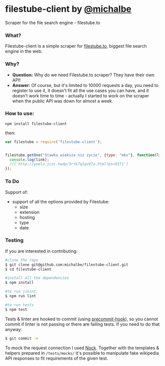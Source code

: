 # filestube-client by [@michalbe](http://github.com/michalbe) #
Scraper for the file search engine - filestube.to

### What? ###
Filestube-client is a simple scraper for [filestube.to](http://filestube.to), biggest file search engine in the web.

### Why? ###
* __Question:__ Why do we need Filestube.to scraper? They have their own API!
* __Answer:__ Of course, but it's limited to 10000 requests a day, you need to register to use it, it doesn't fit all the use cases you can have, and it doesn't work time to time - actually I started to work on the scraper when the public API was down for almost a week.


### How to use: ###
```
npm install filestube-client
```

then:
```javascript
var filestube = require('filestube-client');


filestube.getOne("Stawka wieksza niz zycie", {type: "mkv"}, function(link) {
  console.log(link);
  //['http://yoelo.jczc.hwdp/3rtk7q1qv87a.html?ps=9371']
});
```

### To Do ###
Support of:
* support of all the options provided by Filestube:
  * size
  * extension
  * hosting
  * type
  * date


### Testing ###
If you are interested in contributing:

```bash
#clone the repo
$ git clone git@github.com:michalbe/filestube-client.git
$ cd filestube-client

#install all the dependencies
$ npm install

#to run jshint:
$ npm run lint

#to run tests
$ npm test
```

Tests & linter are hooked to commit (using [precommit-hook](https://github.com/nlf/precommit-hook)), so you cannot commit if linter is not passing or there are failing tests. If you need to do that anyway:
```bash
$ git commit -n
```
To mock the request connection I used [Nock](https://github.com/pgte/nock). Together with the templates & helpers prepared in `/tests/mocks/` it's possible to manipulate fake wikipedia API responses to fit requirements of the given test.
